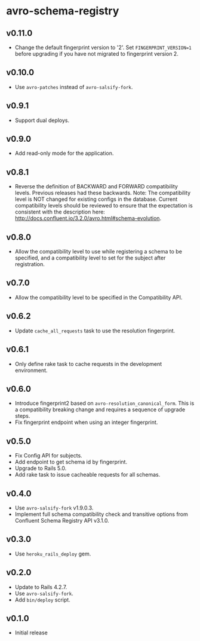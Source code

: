 # avro-schema-registry

## v0.11.0
- Change the default fingerprint version to '2'. Set `FINGERPRINT_VERSION=1`
  before upgrading if you have not migrated to fingerprint version 2.

## v0.10.0
- Use `avro-patches` instead of `avro-salsify-fork`.

## v0.9.1
- Support dual deploys.

## v0.9.0
- Add read-only mode for the application.

## v0.8.1
- Reverse the definition of BACKWARD and FORWARD compatibility levels.
  Previous releases had these backwards.
  Note: The compatibility level is NOT changed for existing configs in the
  database. Current compatibility levels should be reviewed to ensure that the
  expectation is consistent with the description here:
  http://docs.confluent.io/3.2.0/avro.html#schema-evolution.

## v0.8.0
- Allow the compatibility level to use while registering a schema to be specified,
  and a compatibility level to set for the subject after registration.

## v0.7.0
- Allow the compatibility level to be specified in the Compatibility API.

## v0.6.2
- Update `cache_all_requests` task to use the resolution fingerprint.

## v0.6.1
- Only define rake task to cache requests in the development environment.

## v0.6.0
- Introduce fingerprint2 based on `avro-resolution_canonical_form`.
  This is a compatibility breaking change and requires a sequence of upgrade steps.
- Fix fingerprint endpoint when using an integer fingerprint.

## v0.5.0
- Fix Config API for subjects.
- Add endpoint to get schema id by fingerprint.
- Upgrade to Rails 5.0.
- Add rake task to issue cacheable requests for all schemas.

## v0.4.0
- Use `avro-salsify-fork` v1.9.0.3.
- Implement full schema compatibility check and transitive options from
  Confluent Schema Registry API v3.1.0.

## v0.3.0
- Use `heroku_rails_deploy` gem.

## v0.2.0
- Update to Rails 4.2.7.
- Use `avro-salsify-fork`.
- Add `bin/deploy` script.

## v0.1.0
- Initial release
